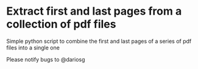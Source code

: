 # Extract first and last pages from a collection of pdf files

Simple python script to combine the first and last pages of a series of pdf
files into a single one

Please notify bugs to @dariosg
